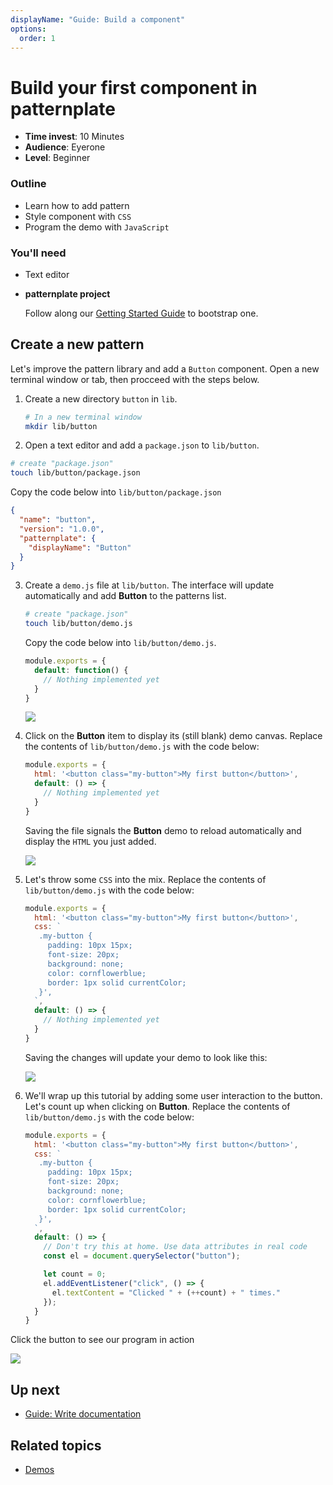 ```yaml
---
displayName: "Guide: Build a component"
options:
  order: 1
---
```


# Build your first component in patternplate

* **Time invest**: 10 Minutes
* **Audience**: Eyerone
* **Level**: Beginner

### Outline

* Learn how to add pattern 
* Style component with `CSS`
* Program the demo with `JavaScript`

### You'll need

* Text editor
* **patternplate project**

  Follow along our [Getting Started Guide](./doc/docs/guides/getting-started) to bootstrap one.


## Create a new pattern

Let's improve the pattern library and add a `Button` component. 
Open a new terminal window or tab, then procceed with the steps below.

1. Create a new directory `button` in `lib`.

   ```bash
   # In a new terminal window
   mkdir lib/button
   ```

2. Open a text editor and add a `package.json` to `lib/button`. 

  ```bash
  # create "package.json"
  touch lib/button/package.json
  ```

   Copy the code below into `lib/button/package.json`

   ```json
   {
     "name": "button",
     "version": "1.0.0",
     "patternplate": {
       "displayName": "Button"
     }
   }
   ```

3. Create a `demo.js` file at `lib/button`. The interface will update
automatically and add **Button** to the patterns list. 

   ```bash
   # create "package.json"
   touch lib/button/demo.js
   ```

   Copy the code below into `lib/button/demo.js`.

   ```js
   module.exports = {
     default: function() {
       // Nothing implemented yet
     }
   }
   ```

   ![](https://patternplate.github.io/media/images/screenshot-button.png)
 
4. Click on the **Button** item to display its (still blank) demo canvas.
   Replace the contents of `lib/button/demo.js` with the code below:

   ```js
   module.exports = {
     html: '<button class="my-button">My first button</button>',
     default: () => {
       // Nothing implemented yet
     }
   }
   ```

   Saving the file signals the **Button** demo to reload automatically and display the `HTML` you just added.

   ![](https://patternplate.github.io/media/images/screenshot-button-markup.png)

5. Let's throw some `CSS` into the mix.
   Replace the contents of `lib/button/demo.js` with the code below:

   ```js
   module.exports = {
     html: '<button class="my-button">My first button</button>',
     css: `
      .my-button {
        padding: 10px 15px;
        font-size: 20px; 
        background: none; 
        color: cornflowerblue; 
        border: 1px solid currentColor;
      }',
     `,
     default: () => {
       // Nothing implemented yet
     }
   }
   ```

   Saving the changes will update your demo to look like this:

   ![](https://patternplate.github.io/media/images/screenshot-button-styled.png)

6. We'll wrap up this tutorial by adding some user interaction to the button. 
Let's count up when clicking on **Button**.
   Replace the contents of `lib/button/demo.js` with the code below:


   ```js
   module.exports = {
     html: '<button class="my-button">My first button</button>',
     css: `
      .my-button {
        padding: 10px 15px;
        font-size: 20px; 
        background: none; 
        color: cornflowerblue; 
        border: 1px solid currentColor;
      }',
     `,
     default: () => {
       // Don't try this at home. Use data attributes in real code
       const el = document.querySelector("button"); 

       let count = 0;
       el.addEventListener("click", () => {
         el.textContent = "Clicked " + (++count) + " times."
       });
     }
   }
   ```

  Click the button to see our program in action

  ![](https://patternplate.github.io/media/images/screencast-button-programmed.gif)

## Up next

* [Guide: Write documentation](./doc/docs/guides/write-documentation)

## Related topics

* [Demos](./doc/docs/reference/demos)
